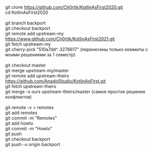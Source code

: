 git clone https://github.com/Ch0rtik/KotlinAsFirst2020.git <br>
cd KotlinAsFirst2020 <br>
<br>
git branch backport <br>
git checkout backport <br>
git remote add upstream-my https://www.github.com/Ch0rtik/KotlinAsFirst2021.git <br>
git fetch upstream-my <br>
git cherry-pick "510a7dd^..3276617" (перенесены только коммиты с моими решениями за 1 семестр) <br>
<br>
git checkout master <br>
git merge upstream-my/master <br>
git remote add upstream-theirs https://github.com/AnadolStudio/KotlinAsFirst.git <br>
git fetch upstream-theirs <br>
git merge -s ours upstream-theirs/master (самое простое решение конфликтов)<br>
<br>
git remote -v > remotes <br>
git add remotes <br>
git commit -m "Remotes" <br>
git add howto <br>
git commit -m "Howto" <br>
git push
<br>
git checkout backport <br>
git push -u origin backport 